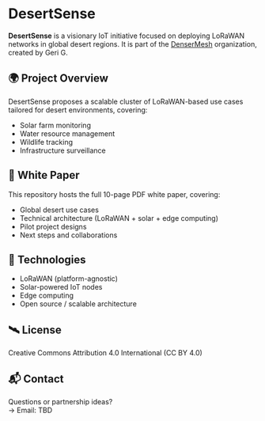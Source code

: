 # DesertSense

**DesertSense** is a visionary IoT initiative focused on deploying LoRaWAN networks in global desert regions. It is part of the [DenserMesh](https://github.com/DenserMesh) organization, created by Geri G.

## 🌍 Project Overview

DesertSense proposes a scalable cluster of LoRaWAN-based use cases tailored for desert environments, covering:
- Solar farm monitoring
- Water resource management
- Wildlife tracking
- Infrastructure surveillance

## 📄 White Paper

This repository hosts the full 10-page PDF white paper, covering:
- Global desert use cases
- Technical architecture (LoRaWAN + solar + edge computing)
- Pilot project designs
- Next steps and collaborations

## 🔧 Technologies

- LoRaWAN (platform-agnostic)
- Solar-powered IoT nodes
- Edge computing
- Open source / scalable architecture

## 🛰️ License

Creative Commons Attribution 4.0 International (CC BY 4.0)

## 📬 Contact

Questions or partnership ideas?   
→ Email: TBD
